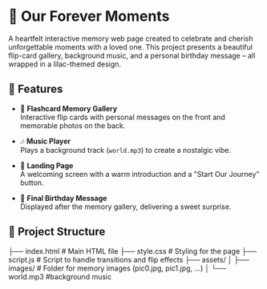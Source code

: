 # 💜 Our Forever Moments

A heartfelt interactive memory web page created to celebrate and cherish unforgettable moments with a loved one. This project presents a beautiful flip-card gallery, background music, and a personal birthday message – all wrapped in a lilac-themed design.

## 🌟 Features

- 🎴 **Flashcard Memory Gallery**  
  Interactive flip cards with personal messages on the front and memorable photos on the back.

- 🎶 **Music Player**  
  Plays a background track (`world.mp3`) to create a nostalgic vibe.

- 🧁 **Landing Page**  
  A welcoming screen with a warm introduction and a "Start Our Journey" button.

- 🎁 **Final Birthday Message**  
  Displayed after the memory gallery, delivering a sweet surprise.

## 📁 Project Structure

├── index.html # Main HTML file
├── style.css # Styling for the page
├── script.js # Script to handle transitions and flip effects
├── assets/
│ ├── images/ # Folder for memory images (pic0.jpg, pic1.jpg, ...)
│ └── world.mp3 #background music


















